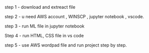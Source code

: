 step 1 - download and extreact file

step 2 - u need AWS account , WINSCP , jupyter notebook , vscode.

step 3 - run ML file in jupyter notebook

Step 4 -  run HTML, CSS file  in vs code

step 5 - use AWS wordpad file and run project step by step.
